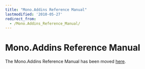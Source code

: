 ```yaml
---
title: "Mono.Addins Reference Manual"
lastmodified: '2010-05-27'
redirect_from:
  - /Mono.Addins_Reference_Manual/
---
```


Mono.Addins Reference Manual
============================

The Mono.Addins Reference Manual has been moved [here](http://monoaddins.codeplex.com/wikipage?title=Reference%20Manual&referringTitle=Documentation).
